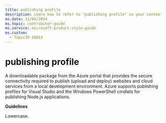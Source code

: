 ```yaml
---
title: publishing profile
description: Learn how to refer to "publishing profile" in your content.
ms.date: 11/04/2024
ms.topic: contributor-guide
ms.service: microsoft-product-style-guide
ms.custom:
  - TopicID 28013
---
```



# publishing profile

A downloadable package from the Azure portal that provides the secure connectivity required to publish (upload and deploy) websites and cloud services from a local development environment. Azure supports publishing profiles for Visual Studio and the Windows PowerShell cmdlets for publishing Node.js applications.

**Guidelines**

Lowercase.

